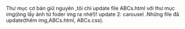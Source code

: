 Thư mục cơ bản giữ nguyên ,tôi chỉ update file ABCs.html với thư mục img(ông lấy ảnh từ foder img ra nhé!)!
update 2: carousel .Những file đã update(thêm img,ABCs.html, ABCs.css).
